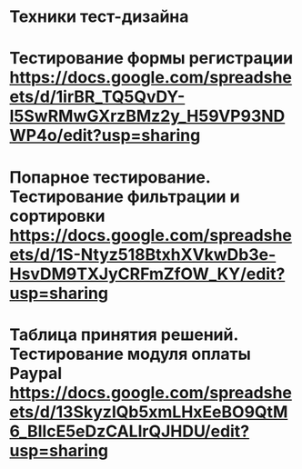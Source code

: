 # Техники тест-дизайна
# Тестирование формы регистрации https://docs.google.com/spreadsheets/d/1irBR_TQ5QvDY-I5SwRMwGXrzBMz2y_H59VP93NDWP4o/edit?usp=sharing
# Попарное тестирование. Тестирование фильтрации и сортировки https://docs.google.com/spreadsheets/d/1S-Ntyz518BtxhXVkwDb3e-HsvDM9TXJyCRFmZfOW_KY/edit?usp=sharing
# Таблица принятия решений. Тестирование модуля оплаты Paypal https://docs.google.com/spreadsheets/d/13SkyzIQb5xmLHxEeBO9QtM6_BIlcE5eDzCALlrQJHDU/edit?usp=sharing
